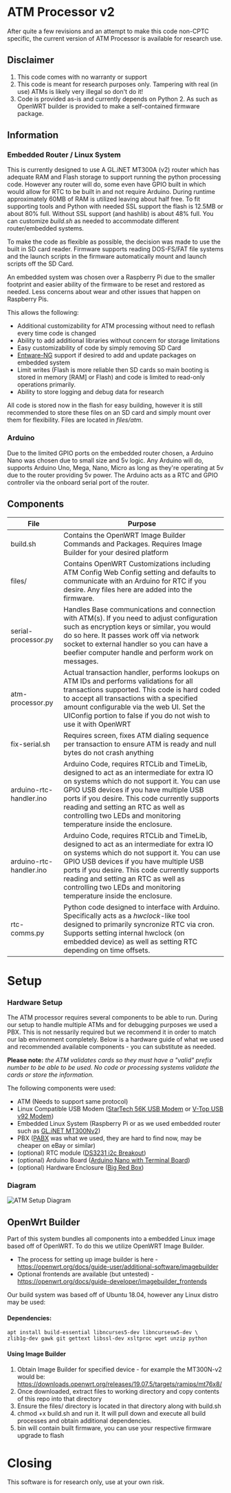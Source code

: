 # ATM Processor v2

After quite a few revisions and an attempt to make this code non-CPTC specific, the current version of ATM Processor is available for research use.

## Disclaimer

 1. This code comes with no warranty or support
 2. This code is meant for research purposes only. Tampering with real (in use) ATMs is likely very illegal so don't do it!
 3.  Code is provided as-is and currently depends on Python 2. As such as OpenWRT builder is provided to make a self-contained firmware package.


## Information

### Embedded Router / Linux System

This is currently designed to use A GL.iNET MT300A (v2) router which has adequate RAM and Flash storage to support running the python processing code. However any router will do, some even have GPIO built in which would allow for RTC to be built in and not require Arduino. During runtime approximately 60MB of RAM is utilized leaving about half free. To fit supporting tools and Python with needed SSL support the flash is 12.5MB or about 80% full. Without SSL support (and hashlib) is about 48% full. You can customize *build.sh* as needed to accommodate different router/embedded systems.

To make the code as flexible as possible, the decision was made to use the built in SD card reader. Firmware supports reading DOS-FS/FAT file systems and the launch scripts in the firmware automatically mount and launch scripts off the SD Card. 

An embedded system was chosen over a Raspberry Pi due to the smaller footprint and easier ability of the firmware to be reset and restored as needed. Less concerns about wear and other issues that happen on Raspberry Pis. 

This allows the following:

 - Additional customizability for ATM processing without need to reflash every time code is changed
 - Ability to add additional libraries without concern for storage limitations
 - Easy customizability of code by simply removing SD Card
 - [Entware-NG](https://github.com/Entware/Entware-ng) support if desired to add and update packages on embedded system
 - Limit writes (Flash is more reliable then SD cards so main booting is stored in memory [RAM] or Flash) and code is limited to read-only operations primarily. 
 - Ability to store logging and debug data for research 

All code is stored now in the flash for easy building, however it is still recommended to store these files on an SD card and simply mount over them for flexibility. Files are located in *files/atm*.
### Arduino 

Due to the limited GPIO ports on the embedded router chosen, a Arduino Nano was chosen due to small size and 5v logic. Any Arduino will do, supports Arduino Uno, Mega, Nano, Micro as long as they're operating at 5v due to the router providing 5v power. The Arduino acts as a RTC and GPIO controller via the onboard serial port of the router.


## Components

|File| Purpose |
|--|--|
| build.sh | Contains the OpenWRT Image Builder Commands and Packages. Requires Image Builder for your desired platform |
| files/ | Contains OpenWRT Customizations including ATM Config Web Config setting and defaults to communicate with an Arduino for RTC if you desire. Any files here are added into the firmware.  |
| serial-processor.py | Handles Base communications and connection with ATM(s). If you need to adjust configuration such as encryption keys or similar, you would do so here. It passes work off via network socket to external handler so you can have a beefier computer handle and perform work on messages.  |
| atm-processor.py | Actual transaction handler, performs lookups on ATM IDs and performs validations for all transactions supported. This code is hard coded to accept all transactions with a specified amount configurable via the web UI. Set the UIConfig portion to false if you do not wish to use it with OpenWRT |
| fix-serial.sh | Requires screen, fixes ATM dialing sequence per transaction to ensure ATM is ready and null bytes do not crash anything |
| arduino-rtc-handler.ino | Arduino Code, requires RTCLib and TimeLib, designed to act as an intermediate for extra IO on systems which do not support it. You can use GPIO USB devices if you have multiple USB ports if you desire. This code currently supports reading and setting an RTC as well as controlling two LEDs and monitoring temperature inside the enclosure. |
| arduino-rtc-handler.ino | Arduino Code, requires RTCLib and TimeLib, designed to act as an intermediate for extra IO on systems which do not support it. You can use GPIO USB devices if you have multiple USB ports if you desire. This code currently supports reading and setting an RTC as well as controlling two LEDs and monitoring temperature inside the enclosure. |
| rtc-comms.py | Python code designed to interface with Arduino. Specifically acts as a *hwclock*-like tool designed to primarily syncronize RTC via cron. Supports setting internal hwclock (on embedded device) as well as setting RTC depending on time offsets.   |


# Setup
### Hardware Setup
The ATM processor requires several components to be able to run. During our setup to handle multiple ATMs and for debugging purposes we used a PBX. This is not nessarily required but we recommend it in order to match our lab environment completely. Below is a hardware guide of what we used and recommended available components - you can substitute as needed.

**Please note:** *the ATM validates cards so they must have a "valid" prefix number to be able to be used. No code or processing systems validate the cards or store the information.*

The following components were used:
- ATM (Needs to support same protocol)
- Linux Compatible USB Modem ([StarTech 56K USB Modem](https://smile.amazon.com/StarTech-com-56K-USB-Dial-up-Modem/dp/B01MYLE06I "StarTech 56K USB Modem") or [V-Top USB v92 Modem](https://smile.amazon.com/V-TOP-External-V-92-Modem-Cable/dp/B00XW5QYWS "V-Top USB v92 Modem"))
- Embedded Linux System (Raspberry Pi or as we used embedded router such as [GL.iNET MT300Nv2](https://smile.amazon.com/GL-iNET-GL-MT300N-V2-Repeater-300Mbps-Performance/dp/B073TSK26W/ "GL.iNET MT300Nv2"))
- PBX ([PABX](https://smile.amazon.com/Excelltel-SOHO-PBX-Telephone-Control-Exchange/dp/B015MIQ12A/r "PABX") was what we used, they are hard to find now, may be cheaper on eBay or similar)
- (optional) RTC module ([DS3231 i2c Breakout](https://smile.amazon.com/HiLetgo-AT24C32-Arduino-Without-Battery/dp/B00LX3V7F0 "DS3231 i2c Breakout"))
- (optional) Arduino Board ([Arduino Nano with Terminal Board](https://smile.amazon.com/GeeWin-ATmega328-Controller-Terminal-Expansion/dp/B07PMYTR76 "Arduino Nano with Terminal Board"))
- (optional) Hardware Enclosure ([Big Red Box](https://www.sparkfun.com/products/11366 "Big Red Box"))

### Diagram

![ATM Setup Diagram](https://raw.githubusercontent.com/spiceywasabi/atm-processor/main/connection-diagram.png)

## OpenWrt Builder
Part of this system bundles all components into a embedded Linux image based off of OpenWRT. To do this we utilize OpenWRT Image Builder. 
- The process for setting up image builder is here - https://openwrt.org/docs/guide-user/additional-software/imagebuilder
- Optional frontends are available (but untested) - https://openwrt.org/docs/guide-developer/imagebuilder_frontends 

Our build system was based off of Ubuntu 18.04, however any Linux distro may be used:

#### Dependencies:
    apt install build-essential libncurses5-dev libncursesw5-dev \
    zlib1g-dev gawk git gettext libssl-dev xsltproc wget unzip python
#### Using Image Builder
1. Obtain Image Builder for specified device - for example the MT300N-v2 would be: https://downloads.openwrt.org/releases/19.07.5/targets/ramips/mt76x8/
2. Once downloaded, extract files to working directory and copy contents of this repo into that directory
3. Ensure the files/ directory is located in that directory along with build.sh
4. chmod +x build.sh and run it. It will pull down and execute all build processes and obtain additional dependencies. 
5. bin will contain built firmware, you can use your respective firmware upgrade to flash

# Closing

This software is for research only, use at your own risk. 
